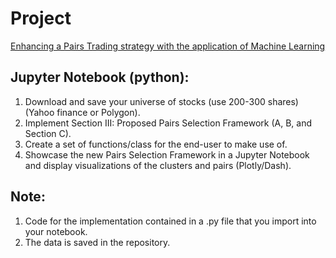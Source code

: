 # Project
[Enhancing a Pairs Trading strategy with the application of Machine Learning](https://premio-vidigal.inesc.pt/pdf/SimaoSarmentoMSc-resumo.pdf)

## Jupyter Notebook (python):
1. Download and save your universe of stocks (use 200-300 shares) (Yahoo finance or Polygon).
2. Implement Section III: Proposed Pairs Selection Framework (A, B, and Section C).
3. Create a set of functions/class for the end-user to make use of.
4. Showcase the new Pairs Selection Framework in a Jupyter Notebook and display visualizations of the clusters and pairs (Plotly/Dash).

## Note:
1. Code for the implementation contained in a .py file that you import into your notebook.
2. The data is saved in the repository.
